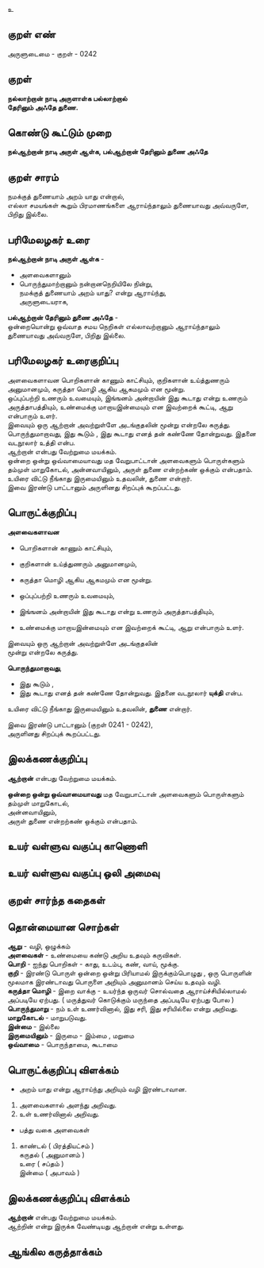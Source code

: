 உ

## குறள் எண் 

அருளுடைமை - குறள் - 0242  

## குறள் 

**நல்லாற்றான் நாடி அருளாள்க பல்லாற்றால்  
தேரினும் அஃதே துணை.**

## கொண்டு கூட்டும் முறை

**நல்ஆற்றான் நாடி அருள் ஆள்க, பல்ஆற்றான் தேரினும் துணை அஃதே** 

## குறள் சாரம் 

நமக்குத் துணையாம் அறம் யாது என்றால்,  
எல்லா சமயங்கள் கூறும் பிரமாணங்களை ஆராய்ந்தாலும் துணையாவது அவ்வருளே, பிறிது இல்லை.  

## பரிமேலழகர் உரை

**நல்ஆற்றான் நாடி அருள் ஆள்க** -  
* அளவைகளானும்  
* பொருந்துமாற்றானும் நன்றானநெறியிலே நின்று,  
 நமக்குத் துணையாம் அறம் யாது? என்று ஆராய்ந்து,  
 அருளுடையராக,  
 
 **பல்ஆற்றான் தேரினும் துணை அஃதே** -  
 ஒன்றையொன்று ஒவ்வாத சமய நெறிகள் எல்லாவற்றானும் ஆராய்ந்தாலும்  
 துணையாவது அவ்வருளே, பிறிது இல்லை.

## பரிமேலழகர் உரைகுறிப்பு   

அளவைகளாவன பொறிகளான் காணும் காட்சியும், குறிகளான் உய்த்துணரும் அனுமானமும், கருத்தா மொழி ஆகிய ஆகமமும் என மூன்று.  
ஒப்புப்பற்றி உணரும் உவமையும், இங்ஙனம் அன்றாயின் இது கூடாது என்று உணரும் அருத்தாபத்தியும், உண்மைக்கு மாறாயஇன்மையும் என இவற்றைக் கூட்டி, ஆறு என்பாரும் உளர்.  
இவையும் ஒரு ஆற்றான் அவற்றுள்ளே அடங்குதலின் மூன்று என்றலே கருத்து.  
பொருந்துமாறாவது, இது கூடும் , இது கூடாது எனத் தன் கண்ணே தோன்றுவது. இதனை வடநூலார் உத்தி என்ப.  
ஆற்றான் என்பது வேற்றுமை மயக்கம்.  
ஒன்றை ஒன்று ஒவ்வாமையாவது மத வேறுபாட்டான் அளவைகளும் பொருள்களும் தம்முள் மாறுகோடல், அன்னவாயினும், அருள் துணை என்றற்கண் ஒக்கும் என்பதாம்.  
உயிரை விட்டு நீங்காது இருமையினும் உதவலின், துணை என்றார்.  
இவை இரண்டு பாட்டானும் அருளினது சிறப்புக் கூறப்பட்டது.  

## பொருட்க்குறிப்பு 

**அளவைகளாவன**  
* பொறிகளான் காணும் காட்சியும்,  
* குறிகளான் உய்த்துணரும் அனுமானமும்,  
* கருத்தா மொழி ஆகிய ஆகமமும் என மூன்று.  

* ஒப்புப்பற்றி உணரும் உவமையும்,  
* இங்ஙனம் அன்றாயின் இது கூடாது என்று உணரும் அருத்தாபத்தியும்,  
* உண்மைக்கு மாறாயஇன்மையும் என இவற்றைக் கூட்டி, ஆறு என்பாரும் உளர்.  

இவையும் ஒரு ஆற்றான் அவற்றுள்ளே அடங்குதலின்  
மூன்று என்றலே கருத்து.  

**பொருந்துமாறாவது**,  
* இது கூடும் ,  
* இது கூடாது எனத் தன் கண்ணே தோன்றுவது. இதனை வடநூலார் **யுக்தி** என்ப. 

உயிரை விட்டு நீங்காது இருமையினும் உதவலின், **துணை** என்றார்.  

இவை இரண்டு பாட்டானும் (குறள் 0241 - 0242),  
அருளினது சிறப்புக் கூறப்பட்டது.  

## இலக்கணக்குறிப்பு  

**ஆற்றான்** என்பது வேற்றுமை மயக்கம். 

**ஒன்றை ஒன்று ஒவ்வாமையாவது** மத வேறுபாட்டான் அளவைகளும் பொருள்களும் தம்முள் மாறுகோடல்,  
அன்னவாயினும்,  
அருள் துணை என்றற்கண் ஒக்கும் என்பதாம்.

## உயர் வள்ளுவ வகுப்பு காணொளி


## உயர் வள்ளுவ வகுப்பு ஒலி அமைவு 

 
## குறள் சார்ந்த கதைகள் 


## தொன்மையான சொற்கள்
**ஆறு** -  வழி, ஒழுக்கம்  
**அளவைகள்** - உண்மையை கண்டு அறிய உதவும் கருவிகள்.  
**பொறி** - ஐந்து பொறிகள் - காது, உடம்பு, கண், வாய், மூக்கு.  
**குறி** -     இரண்டு பொருள் ஒன்றை ஒன்று பிரியாமல் இருக்கும்பொழுது , ஒரு பொருளின் மூலமாக இரண்டாவது பொருளை அறியும் அனுமானம் செய்ய உதவும் வழி.  
**கருத்தா மொழி** - இறை வாக்கு  - உயர்ந்த ஒருவர் சொல்வதை ஆராய்ச்சியில்லாமல் அப்படியே ஏற்பது. ( மருத்துவர் கொடுக்கும் மருந்தை அப்படியே ஏற்பது போல )  
**பொருந்துமாறு** - நம் உள் உணர்வினால், இது சரி, இது சரியில்லை என்று அறிவது.
**மாறுகோடல்** - மாறுபடுவது.  
**இன்மை** - இல்லை   
**இருமையினும்** -  இருமை - இம்மை , மறுமை    
**ஒவ்வாமை** - பொருந்தாமை, கூடாமை

## பொருட்க்குறிப்பு விளக்கம்  

* அறம் யாது என்று ஆராய்ந்து அறியும் வழி இரண்டாவான.  
1. அளவைகளால் அளந்து அறிவது.  
2. உள் உணர்வினால் அறிவது.    

* பத்து வகை அளவைகள்  
1. காண்டல் ( பிரத்தியட்சம் )  
கருதல் ( அனுமானம் )  
உரை ( சப்தம் )  
இன்மை ( அபாவம் )



## இலக்கணக்குறிப்பு விளக்கம்

**ஆற்றான்** என்பது வேற்றுமை மயக்கம்.   
ஆற்றின் என்று இருக்க வேண்டியது ஆற்றான் என்று உள்ளது.  

## ஆங்கில கருத்தாக்கம் 



